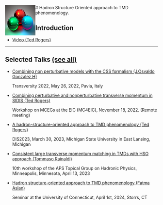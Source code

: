<img style="float: left;" alt="" src="images/3quarks.png" width="100" height="100">  
# Hadron Structure Oriented approach to TMD phenomenology. 


## Introduction
*   <a href="https://www.youtube.com/watch?v=7Wqx9yhBXuI&t=4382s" target="_blank"> Video (Ted Rogers) </a>

* * *

##   Selected Talks <a href="https://github.com/hso-tmd/hso-tmd.github.io/blob/main/slides" target="_blank"> (see all)</a>

*  <p><a href="https://hso-tmd.github.io/slides/jogh/Transversity2022_gonzalez.pdf" target="_blank">
     Combining non perturbative models with the CSS formalism (J.Osvaldo Gonzalez H)</a> </p>
     <p>Transversity 2022, May 26, 2022, Pavia, Italy</p>

*  <p><a href="https://hso-tmd.github.io/slides/tr/MC_EIC_2022.pdf" target="_blank">
     Combining perturbative and nonperturbative transverse momentum in SIDIS (Ted Rogers)</a> </p>
     <p>Workshop on MCEGs at the EIC (MC4EIC), November 18, 2022. (Remote meeting)</p>

*  <p><a href="https://hso-tmd.github.io/slides/tr/DIS_2023_2.pdf" target="_blank">
     A hadron-structure-oriented approach to TMD phenomenology (Ted Rogers)</a> </p>
     <p>DIS2023, March 30, 2023, Michigan State University in East Lansing, Michigan</p>

* <p><a href="https://hso-tmd.github.io/slides/train/Rainaldi_GHP2023.pdf" target="_blank">
     Consistent large transverse momentum matching in TMDs with HSO approach (Tommaso Rainaldi)</a> </p>
  <p>10th workshop of the APS Topical Group on Hadronic Physics, Minneapolis, Minnesota, April 13, 2023</p>

*  <p><a href="https://hso-tmd.github.io/slides/fas/UConnHSO.pdf" target="_blank">
     Hadron	structure-oriented	approach	to	TMD	phenomenology (Fatma Aslan)</a> </p>
    <p>Seminar at the University of Connecticut, April 1st, 2024, Storrs, CT</p>









